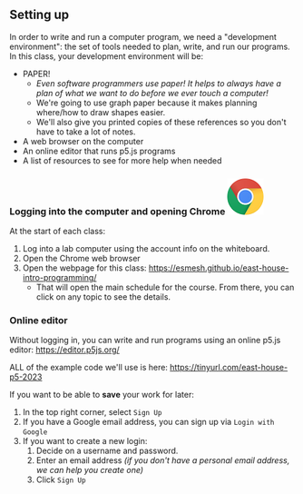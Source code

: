 ## Setting up
In order to write and run a computer program, we need a "development environment": the set of tools needed to plan, write, and run our programs. In this class, your development environment will be:

- PAPER!
    - *Even software programmers use paper! It helps to always have a plan of what we want to do before we ever touch a computer!*
    - We're going to use graph paper because it makes planning where/how to draw shapes easier.
    - We'll also give you printed copies of these references so you don't have to take a lot of notes.
- A web browser on the computer
- An online editor that runs p5.js programs
- A list of resources to see for more help when needed

### Logging into the computer and opening Chrome ![chrome_logo.png](images/chrome_logo.png)
At the start of each class:
1. Log into a lab computer using the account info on the whiteboard.
2. Open the Chrome web browser
3. Open the webpage for this class: <a href="https://esmesh.github.io/east-house-intro-programming/" target="_blank">https://esmesh.github.io/east-house-intro-programming/</a>
    - That will open the main schedule for the course. From there, you can click on any topic to see the details.

### Online editor
Without logging in, you can write and run programs using an online p5.js editor: <a href="https://editor.p5js.org/" target="_blank">https://editor.p5js.org/</a>

ALL of the example code we'll use is here: <a href="https://tinyurl.com/east-house-p5-2023" target="_blank">https://tinyurl.com/east-house-p5-2023</a>

If you want to be able to **save** your work for later:
1. In the top right corner, select `Sign Up`
2. If you have a Google email address, you can sign up via `Login with Google`
3. If you want to create a new login:
    1. Decide on a username and password.
    2. Enter an email address *(if you don't have a personal email address, we can help you create one)*
    3. Click `Sign Up`
